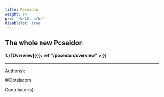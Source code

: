 ```yaml
---
title: Poseidon
weight: 14
pre: "<b>15. </b>"
disableToc: true
---
```


## The whole new Poseidon





#### 1.) [Overview]({{< ref "/poseidon/overview" >}})




---
Author(s):


@Dptelecom


Contributor(s):
